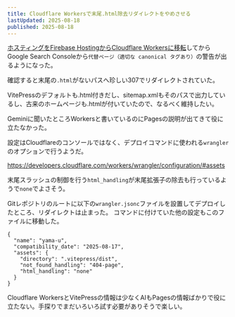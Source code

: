 ```yaml
---
title: Cloudflare Workersで末尾.html除去リダイレクトをやめさせる
lastUpdated: 2025-08-18 
published: 2025-08-18
---
```


[ホスティングをFirebase HostingからCloudflare Workersに移転](/poem/2025-08-firebase-hosting-to-cloudflare-workers.html)してからGoogle Search Consoleから`代替ページ（適切な canonical タグあり）`の警告が出るようになった。

確認すると末尾の`.html`がないパスへ珍しい307でリダイレクトされていた。

VitePressのデフォルトも.html付きだし、sitemap.xmlもそのパスで出力しているし、古来のホームページも.htmlが付いていたので、なるべく維持したい。

Geminiに聞いたところWorkersと書いているのにPagesの説明が出てきて役に立たなかった。

設定はCloudflareのコンソールではなく、デプロイコマンドに使われる`wrangler`のオプションで行うようだ。

https://developers.cloudflare.com/workers/wrangler/configuration/#assets

末尾スラッシュの制御を行う`html_handling`が末尾拡張子の除去も行っているようで`none`でよさそう。

Gitレポジトリのルートに以下の`wrangler.jsonc`ファイルを設置してデプロイしたところ、リダイレクトは止まった。
コマンドに付けていた他の設定もこのファイルに移動した。


```jsonc
{
  "name": "yama-u",
  "compatibility_date": "2025-08-17",
  "assets": {
    "directory": ".vitepress/dist",
    "not_found_handling": "404-page",
    "html_handling": "none"
  }
}
```

Cloudflare WorkersとVitePressの情報は少なくAIもPagesの情報ばかりで役に立たない。手探りでまだいろいろ試す必要がありそうで楽しい。
